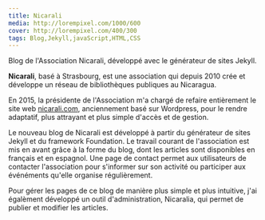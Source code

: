 ```yaml
---
title: Nicarali
media: http://lorempixel.com/1000/600
cover: http://lorempixel.com/400/300
tags: Blog,Jekyll,javaScript,HTML,CSS
---
```


Blog de l'Association Nicarali, développé avec le générateur de sites Jekyll.

**Nicarali**, basé à Strasbourg, est une association qui depuis 2010 crée et développe un réseau de bibliothèques publiques au Nicaragua. 

En 2015, la présidente de l'Association m'a chargé de refaire entièrement le site web [nicarali.com](http://nicarali.com), anciennement basé sur Wordpress, pour le rendre adaptatif, plus attrayant et plus simple d'accès et de gestion.

Le nouveau blog de Nicarali est développé à partir du générateur de sites Jekyll et du framework Foundation. Le travail courant de l'association est mis en avant grâce à la forme du blog, dont les articles sont disponibles en français et en espagnol. Une page de contact permet aux utilisateurs de contacter l'association pour s'informer sur son activité ou participer aux événéments qu'elle organise régulièrement.

Pour gérer les pages de ce blog de manière plus simple et plus intuitive, j'ai égalèment développé un outil d'administration, Nicaralia, qui permet de publier et modifier les articles.